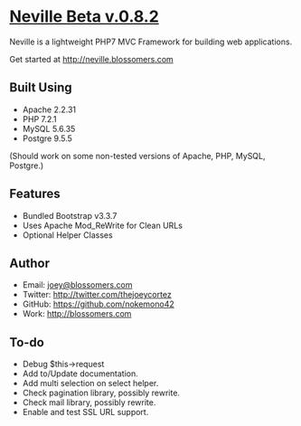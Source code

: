 [Neville Beta v.0.8.2](http://neville.blossomers.com)
====================

Neville is a lightweight PHP7 MVC Framework for building web applications.

Get started at http://neville.blossomers.com

Built Using
-----------
* Apache 2.2.31
* PHP 7.2.1
* MySQL 5.6.35
* Postgre 9.5.5

(Should work on some non-tested versions of Apache, PHP, MySQL, Postgre.)

Features
--------
* Bundled Bootstrap v3.3.7
* Uses Apache Mod_ReWrite for Clean URLs
* Optional Helper Classes

Author
------
* Email: joey@blossomers.com
* Twitter: http://twitter.com/thejoeycortez
* GitHub: https://github.com/nokemono42
* Work: http://blossomers.com

To-do
------
* Debug $this->request
* Add to/Update documentation.
* Add multi selection on select helper.
* Check pagination library, possibly rewrite.
* Check mail library, possibly rewrite.
* Enable and test SSL URL support.